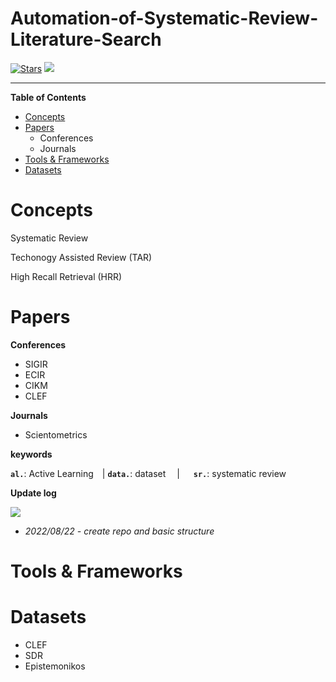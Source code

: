# Automation-of-Systematic-Review-Literature-Search

[![Stars](https://img.shields.io/github/stars/Shinyu-Mao/Automation-of-Systematic-Review-Literature-Search.svg?color=orange)](https://github.com/Shinyu-Mao/Automation-of-Systematic-Review-Literature-Search/stargazers) ![](https://img.shields.io/github/last-commit/Shinyu-Mao/Automation-of-Systematic-Review-Literature-Search)

---

**Table of Contents**

- [Concepts](#Concepts)
- [Papers](#Papers)
  - Conferences
  - Journals
- [Tools & Frameworks](#Tools_&_Frameworks)
- [Datasets](#Datasets)



# Concepts

Systematic Review

Techonogy Assisted Review (TAR)

High Recall Retrieval (HRR)


# Papers

**Conferences**

- SIGIR
- ECIR
- CIKM
- CLEF 

**Journals**

- Scientometrics

**keywords**

**`al.`**: Active Learning |     **`data.`**: dataset  |   **`sr.`**: systematic review




**Update log**

 ![](https://img.shields.io/github/last-commit/Shinyu-Mao/Automation-of-Systematic-Review-Literature-Search)

- *2022/08/22 -  create repo and basic structure*


# Tools & Frameworks



# Datasets

- CLEF
- SDR
- Epistemonikos



